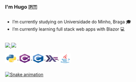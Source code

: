 ### I'm Hugo 🇵🇹
##
- I’m currently studying on Universidade do Minho, Braga 🎓
- I’m currently learning full stack web apps with Blazor 💻
##

<div>
  <a href="https://github.com/hugomartins22">
  <img height="180em" src="https://github-readme-stats.vercel.app/api?username=hugomartins22&show_icons=true&theme=noctis_minimus&include_all_commits=true&count_private=true"/>
  <img height="180em" src="https://github-readme-stats.vercel.app/api/top-langs/?username=hugomartins22&layout=compact&langs_count=16&theme=noctis_minimus"/>
</div>

  <div style="display: inline_block"><br> 
  <img align="center" alt="Hugo-Python" height="30" width="40" src="https://raw.githubusercontent.com/devicons/devicon/master/icons/python/python-original.svg">
  <img align="center" alt="Hugo-Csharp" height="30" width="40" src="https://raw.githubusercontent.com/devicons/devicon/master/icons/csharp/csharp-original.svg">
  <img align="center" alt="Hugo-C" height="30" width="40" src="https://raw.githubusercontent.com/devicons/devicon/master/icons/c/c-original.svg">
  <img align="center" alt="Hugo-Haskell" height="30" width="40" src="https://raw.githubusercontent.com/devicons/devicon/master/icons/haskell/haskell-original.svg">
  <img align="center" alt="Hugo-Java" height="30" width="40" src="https://raw.githubusercontent.com/devicons/devicon/master/icons/java/java-original.svg">
<div>
  
##
  
![Snake animation](https://github.com/hugomartins22/hugomartins22/blob/output/github-contribution-grid-snake.svg)
